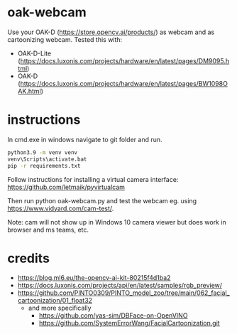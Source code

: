 # oak-webcam
Use your OAK-D (https://store.opencv.ai/products/) as webcam and as cartoonizing webcam.
Tested this with:
* OAK-D-Lite (https://docs.luxonis.com/projects/hardware/en/latest/pages/DM9095.html)
* OAK-D (https://docs.luxonis.com/projects/hardware/en/latest/pages/BW1098OAK.html)

# instructions
In cmd.exe in windows navigate to git folder and run.

```cmd
python3.9 -m venv venv
venv\Scripts\activate.bat
pip -r requirements.txt
```

Follow instructions for installing a virtual camera interface:
https://github.com/letmaik/pyvirtualcam

Then run python oak-webcam.py and test the webcam eg.
using https://www.vidyard.com/cam-test/.

Note: cam will not show up in Windows 10 camera viewer but does work in browser and ms teams, etc.


# credits
* https://blog.ml6.eu/the-opencv-ai-kit-80215f4d1ba2
* https://docs.luxonis.com/projects/api/en/latest/samples/rgb_preview/
* https://github.com/PINTO0309/PINTO_model_zoo/tree/main/062_facial_cartoonization/01_float32
  * and more specifically
    *  https://github.com/yas-sim/DBFace-on-OpenVINO
    *  https://github.com/SystemErrorWang/FacialCartoonization.git
  
